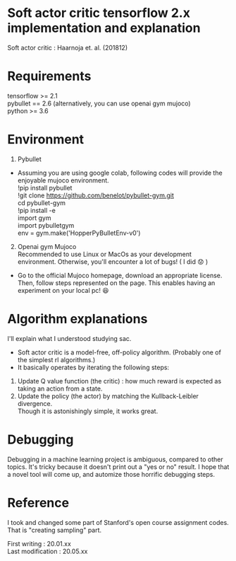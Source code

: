 # Soft actor critic tensorflow 2.x implementation and explanation

Soft actor critic : Haarnoja et. al. (201812)

# Requirements
tensorflow >= 2.1  
pybullet == 2.6 (alternatively, you can use openai gym mujoco)  
python >= 3.6  


# Environment
1. Pybullet  
* Assuming you are using google colab, following codes will provide the enjoyable mujoco environment.  
!pip install pybullet  
!git clone https://github.com/benelot/pybullet-gym.git  
cd pybullet-gym  
!pip install -e  
import gym  
import pybulletgym  
env = gym.make('HopperPyBulletEnv-v0')  

2. Openai gym Mujoco  
Recommended to use Linux or MacOs as your development environment. Otherwise, you'll encounter a lot of bugs! ( I did :worried: )  
* Go to the official Mujoco homepage, download an appropriate license. Then, follow steps represented on the page.
This enables having an experiment on your local pc! :satisfied:


# Algorithm explanations
I'll explain what I understood studying sac.   
* Soft actor critic is a model-free, off-policy algorithm. (Probably one of the simplest rl algorithms.)  
* It basically operates by iterating the following steps:
1. Update Q value function (the critic) : how much reward is expected as taking an action from a state.  
2. Update the policy (the actor) by matching the Kullback-Leibler divergence.   
Though it is astonishingly simple, it works great. 



# Debugging  
Debugging in a machine learning project is ambiguous, compared to other topics. It's tricky because it doesn't print out a "yes or no" result. I hope that a novel tool will come up, and automize those horrific debugging steps.  

# Reference  
I took and changed some part of Stanford's open course assignment codes. That is "creating sampling" part. 

First writing : 20.01.xx  
Last modification : 20.05.xx  


